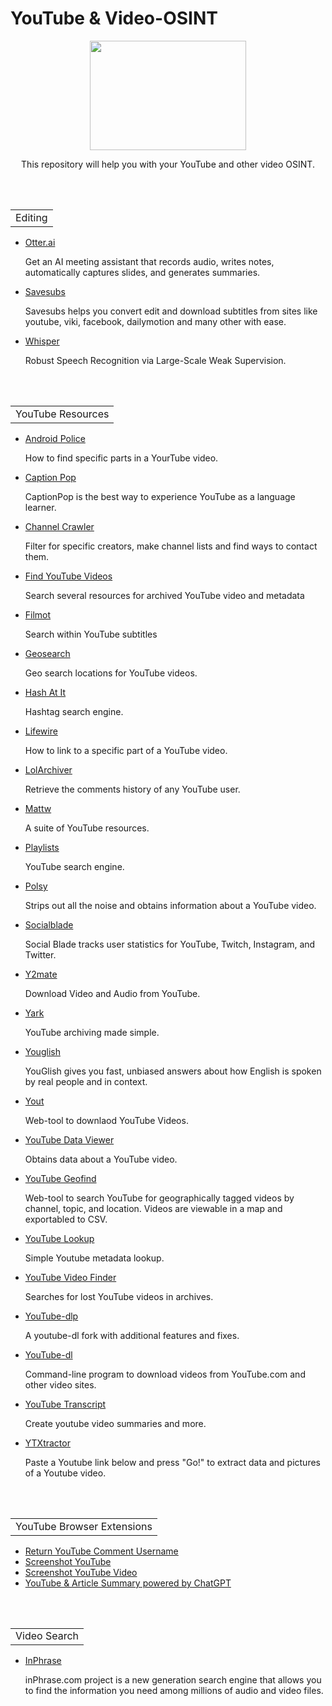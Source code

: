 # YouTube & Video-OSINT
<p align="center">
      <img width="250" height="175" src="https://www.cqcore.uk/wp-content/uploads/2024/06/Screenshot-2024-06-13-122030.png">
    </p>
<p align="center">This repository will help you with your YouTube and other video OSINT.</p>
<br></br>
<table>
    <tr>
        <td>Editing</td>
    </tr>
</table>      <td> 
<ul>
<li><a href="https://otter.ai/">Otter.ai</a></li>
 <p>Get an AI meeting assistant that records audio, writes notes, automatically captures slides, and generates summaries.</p>
<li><a href="https://savesubs.com/">Savesubs</a></li>
 <p>Savesubs helps you convert edit and download subtitles from sites like youtube, viki, facebook, dailymotion and many other with ease.</p> 
<li><a href="https://github.com/openai/whisper">Whisper</a></li>
 <p>Robust Speech Recognition via Large-Scale Weak Supervision.</p>
</ul> 
<br></br>
<table>
    <tr>
        <td>YouTube Resources</td>
    </tr>
</table>
<ul>
<li><a href="https://www.androidpolice.com/2021/06/05/how-to-find-specific-parts-in-a-youtube-video-without-having-to-watch-the-whole-thing/">Android Police</a></li>
 <p>How to find specific parts in a YourTube video.</p>
<li><a href="https://www.captionpop.com/">Caption Pop</a></li>
 <p>CaptionPop is the best way to experience YouTube as a language learner.</p>
<li><a href="https://channelcrawler.com/">Channel Crawler</a></li> 
 <p>Filter for specific creators, make channel lists and find ways to contact them.</p>
<li><a href="https://findyoutubevideo.thetechrobo.ca/?__cf_chl_rt_tk=wtSJtpaIXA_WMXeOImBZnaJXAWe29RFY9Zm3dHkRRmQ-1720111963-0.0.1.1-3902">Find YouTube Videos</a></li>
 <p>Search several resources for archived YouTube video and metadata</p>
<li><a href="https://filmot.com/">Filmot</a></li> 
 <p>Search within YouTube subtitles</p>
<li><a href="https://youtube.github.io/geo-search-tool/search.html">Geosearch</a></li> 
 <p>Geo search locations for YouTube videos.</p>
<li><a href="https://hashatit.com/">Hash At It</a></li>
 <p>Hashtag search engine.</p>
<li><a href="https://www.lifewire.com/link-to-specific-part-of-youtube-video-1616414">Lifewire</a></li> 
 <p>How to link to a specific part of a YouTube video.</p>  
<li><a href="https://youtube-tools.lolarchiver.com/">LolArchiver</a></li> 
 <p>Retrieve the comments history of any YouTube user.</p>
<li><a href="https://mattw.io/">Mattw</a></li> 
 <p>A suite of YouTube resources.</p>
<li><a href="https://playlists.at/youtube/search/">Playlists</a></li> 
 <p>YouTube search engine.</p>     
<li><a href="https://https://polsy.org.uk/play/yt/">Polsy</a></li> 
 <p>Strips out all the noise and obtains information about a YouTube video.</p>
<li><a href="https://socialblade.com/">Socialblade</a></li> 
 <p>Social Blade tracks user statistics for YouTube, Twitch, Instagram, and Twitter.</p>
<li><a href="https://www.y2mate.com/en562">Y2mate</a></li> 
 <p>Download Video and Audio from YouTube.</p>
<li><a href="https://github.com/Owez/yark">Yark</a></li> 
 <p>YouTube archiving made simple.</p>
<li><a href="https://youglish.com/">Youglish</a></li> 
 <p>YouGlish gives you fast, unbiased answers about how English is spoken by real people and in context.</p>
<li><a href="https://yout.com/">Yout</a></li>  
 <p>Web-tool to downlaod YouTube Videos.</p>
<li><a href="https://citizenevidence.amnestyusa.org/">YouTube Data Viewer</a></li>
 <p>Obtains data about a YouTube video.</p>
<li><a href="https://mattw.io/youtube-geofind/location">YouTube Geofind</a></li>
 <p>Web-tool to search YouTube for geographically tagged videos by channel, topic, and location. Videos are viewable in a map and exportabled to CSV.</p> 
<li><a href="https://youtube-lookup.vercel.app/">YouTube Lookup</a></li>
 <p>Simple Youtube metadata lookup.</p>
<li><a href="https://github.com/TheTechRobo/youtubevideofinder">YouTube Video Finder</a></li> 
 <p>Searches for lost YouTube videos in archives.</p>
<li><a href="https://github.com/yt-dlp/yt-dlp">YouTube-dlp</a></li>
 <p>A youtube-dl fork with additional features and fixes.</p>
<li><a href="https://github.com/ytdl-org/youtube-dl">YouTube-dl</a></li>
 <p>Command-line program to download videos from YouTube.com and other video sites.</p>
<li><a href="https://youtubetranscript.com/">YouTube Transcript</a></li>
 <p>Create youtube video summaries and more.</p>
<li><a href="https://seintpl.github.io/ytxtractor/">YTXtractor</a></li>
 <p>Paste a Youtube link below and press "Go!" to extract data and pictures of a Youtube video.</p>
</ul> 
<br></br>
 <table>
    <tr>
        <td>YouTube Browser Extensions</td>
    </tr>
</table>
<ul>
  <li><a href="https://chrome.google.com/webstore/detail/return-youtube-comment-us/kamibelompadnaekbellinmgbphoidmj">Return YouTube Comment Username</a></li>
  <li><a href="https://chrome.google.com/webstore/detail/screenshot-youtube/gjoijpfmdhbjkkgnmahganhoinjjpohk">Screenshot YouTube</a></li>
  <li><a href="https://chrome.google.com/webstore/detail/screenshot-youtube-video/lnaahdmijnjnmgaalacdgakieangpjgp">Screenshot YouTube Video</a></li>
  <li><a href="https://chrome.google.com/webstore/detail/youtube-summary-with-chat/nmmicjeknamkfloonkhhcjmomieiodli">YouTube & Article Summary powered by ChatGPT</a></li>
</ul>
<br></br>
<table>
    <tr>
      </tr><td>Video Search</td>
    </tr>
</table>
   <ul>
    <li><a href="https://inphrase.com/?lang=en">InPhrase</a></li>
      <p>inPhrase.com project is a new generation search engine that allows you to find the information you need among millions of audio and video files.</p>
   </ul>





